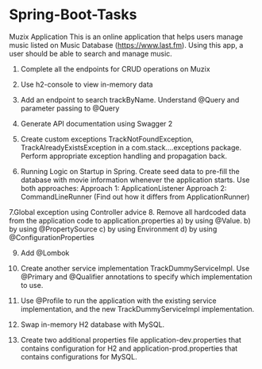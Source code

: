 # Spring-Boot-Tasks
Muzix Application
This is an online application that helps users manage music listed on Music Database (https://www.last.fm). Using this app, a user should be able to search and manage music.
1. Complete all the endpoints for CRUD operations on Muzix
2. Use h2-console to view in-memory data
3. Add an endpoint to search trackByName. Understand @Query and parameter passing to
@Query
4. Generate API documentation using Swagger 2

5. Create custom exceptions TrackNotFoundException, TrackAlreadyExistsException in a
com.stack....exceptions package. Perform appropriate exception handling and propagation
back.
6. Running Logic on Startup in Spring. Create seed data to pre-fill the database with movie
information whenever the application starts. Use both approaches:
Approach 1: ApplicationListener<ContextRefreshedEvent>
Approach 2: CommandLineRunner (Find out how it differs from ApplicationRunner)

7.Global exception using Controller advice
8. Remove all hardcoded data from the application code to application.properties
a) by using @Value.
b) by using @PropertySource
c) by using Environment
d) by using @ConfigurationProperties

9. Add @Lombok

10. Create another service implementation TrackDummyServiceImpl. Use @Primary and
@Qualifier annotations to specify which implementation to use.
11. Use @Profile to run the application with the existing service implementation, and the new
TrackDummyServiceImpl implementation.

12. Swap in-memory H2 database with MySQL.
13. Create two additional properties file application-dev.properties that contains configuration for
H2 and application-prod.properties that contains configurations for MySQL.
